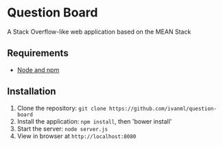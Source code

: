 # Question Board

A Stack Overflow-like web application based on the MEAN Stack

## Requirements

- [Node and npm](http://nodejs.org)

## Installation

1. Clone the repository: `git clone https://github.com/ivanml/question-board`
2. Install the application: `npm install`, then 'bower install'
3. Start the server: `node server.js`
4. View in browser at `http://localhost:8080`